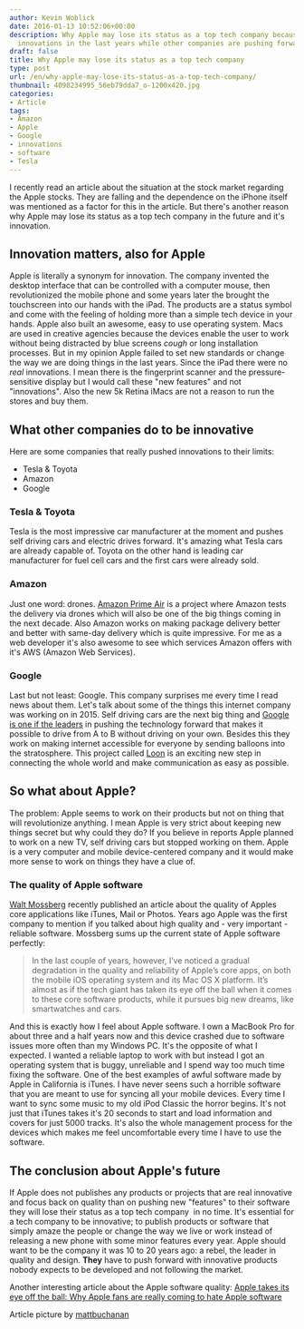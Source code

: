 ```yaml
---
author: Kevin Woblick
date: 2016-01-13 10:52:06+00:00
description: Why Apple may lose its status as a top tech company because of missing
  innovations in the last years while other companies are pushing forward
draft: false
title: Why Apple may lose its status as a top tech company
type: post
url: /en/why-apple-may-lose-its-status-as-a-top-tech-company/
thumbnail: 4098234995_56eb79dda7_o-1200x420.jpg
categories:
- Article
tags:
- Amazon
- Apple
- Google
- innovations
- software
- Tesla
---
```


I recently read an article about the situation at the stock market regarding the Apple stocks. They are falling and the dependence on the iPhone itself was mentioned as a factor for this in the article. But there's another reason why Apple may lose its status as a top tech company in the future and it's innovation.


## Innovation matters, also for Apple

Apple is literally a synonym for innovation. The company invented the desktop interface that can be controlled with a computer mouse, then revolutionized the mobile phone and some years later the brought the touchscreen into our hands with the iPad. The products are a status symbol and come with the feeling of holding more than a simple tech device in your hands. Apple also built an awesome, easy to use operating system. Macs are used in creative agencies because the devices enable the user to work without being distracted by blue screens *cough* or long installation processes.
But in my opinion Apple failed to set new standards or change the way we are doing things in the last years. Since the iPad there were no _real_ innovations. I mean there is the fingerprint scanner and the pressure-sensitive display but I would call these "new features" and not "innovations". Also the new 5k Retina iMacs are not a reason to run the stores and buy them.


## What other companies do to be innovative

Here are some companies that really pushed innovations to their limits:

* Tesla & Toyota
* Amazon
* Google

### Tesla & Toyota

Tesla is the most impressive car manufacturer at the moment and pushes self driving cars and electric drives forward. It's amazing what Tesla cars are already capable of. Toyota on the other hand is leading car manufacturer for fuel cell cars and the first cars were already sold.

### Amazon

Just one word: drones. [Amazon Prime Air](http://www.amazon.com/b?node=8037720011) is a project where Amazon tests the delivery via drones which will also be one of the big things coming in the next decade. Also Amazon works on making package delivery better and better with same-day delivery which is quite impressive.
For me as a web developer it's also awesome to see which services Amazon offers with it's AWS (Amazon Web Services).

### Google

Last but not least: Google. This company surprises me every time I read news about them. Let's talk about some of the things this internet company was working on in 2015. Self driving cars are the next big thing and [Google is one if the leaders](https://www.google.com/selfdrivingcar/) in pushing the technology forward that makes it possible to drive from A to B without driving on your own.
Besides this they work on making internet accessible for everyone by sending balloons into the stratosphere. This project called [Loon](http://www.google.com/loon/) is an exciting new step in connecting the whole world and make communication as easy as possible.


## So what about Apple?

The problem: Apple seems to work on their products but not on thing that will revolutionize anything. I mean Apple is very strict about keeping new things secret but why could they do? If you believe in reports Apple planned to work on a new TV, self driving cars but stopped working on them. Apple is a very computer and mobile device-centered company and it would make more sense to work on things they have a clue of.


### The quality of Apple software

[Walt Mossberg](http://www.theverge.com/2016/2/3/10900612/walt-mossberg-apple-iphone-ios-mac-osx-app-problems) recently published an article about the quality of Apples core applications like iTunes, Mail or Photos. Years ago Apple was the first company to mention if you talked about high quality and - very important - reliable software. Mossberg sums up the current state of Apple software perfectly:

> In the last couple of years, however, I’ve noticed a gradual degradation in the quality and reliability of Apple’s core apps, on both the mobile iOS operating system and its Mac OS X platform. It’s almost as if the tech giant has taken its eye off the ball when it comes to these core software products, while it pursues big new dreams, like smartwatches and cars.

And this is exactly how I feel about Apple software. I own a MacBook Pro for about three and a half years now and this device crashed due to software issues more often than my Windows PC. It's the opposite of what I expected. I wanted a reliable laptop to work with but instead I got an operating system that is buggy, unreliable and I spend way too much time fixing the software. One of the best examples of awful software made by Apple in California is iTunes. I have never seens such a horrible software that you are meant to use for syncing all your mobile devices. Every time I want to sync some music to my old iPod Classic the horror begins. It's not just that iTunes takes it's 20 seconds to start and load information and covers for just 5000 tracks. It's also the whole management process for the devices which makes me feel uncomfortable every time I have to use the software.


## The conclusion about Apple's future

If Apple does not publishes any products or projects that are real innovative and focus back on quality than on pushing new "features" to their software they will lose their status as a top tech company  in no time. It's essential for a tech company to be innovative; to publish products or software that simply amaze the people or change the way we live or work instead of releasing a new phone with some minor features every year.
Apple should want to be the company it was 10 to 20 years ago: a rebel, the leader in quality and design. **They** have to push forward with innovative products nobody expects to be developed and not following the market.

Another interesting article about the Apple software quality: [Apple takes its eye off the ball: Why Apple fans are really coming to hate Apple software](http://www.latimes.com/business/hiltzik/la-fi-mh-apple-users-really-hate-apple-software-20160208-column.html)

Article picture by [mattbuchanan](http://flickr.com/photos/mattbuchanan)
